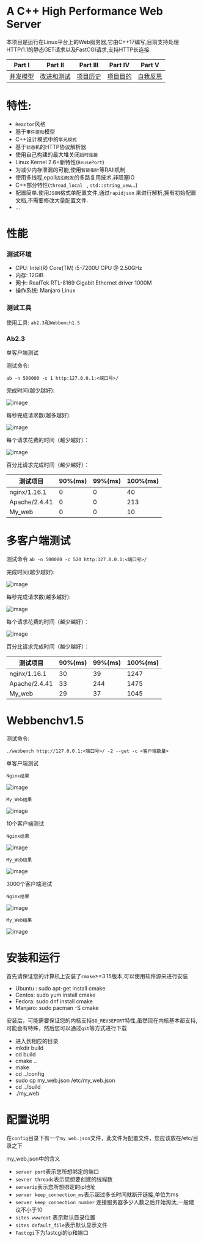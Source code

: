 # A C++ High Performance Web Server

本项目是运行在Linux平台上的Web服务器,它由C++17编写,目前支持处理HTTP/1.1的静态GET请求以及FastCGI请求,支持HTTP长连接.

| Part Ⅰ   | Part Ⅱ     | Part Ⅲ   | Part Ⅳ   | Part V   |
| -------- | ---------- | -------- | -------- | -------- |
|   [并发模型](https://github.com/LhdDream/my_web/blob/master/my_web/doc/Concurrent_Model.md)| [改进和测试](https://github.com/LhdDream/my_web/blob/master/my_web/doc/Improved_Testing.md) | [项目历史](https://github.com/LhdDream/my_web/blob/master/my_web/doc/History.md) | [项目目的](https://github.com/LhdDream/my_web/blob/master/my_web/doc/Purpose.md) | [自我反思](https://github.com/LhdDream/my_web/blob/master/my_web/doc/Reflection.md) |

# 特性:


- `Reactor`风格
- 基于`事件驱动`模型
- C++设计模式中的`享元模式`
- 基于`状态机`的HTTP协议解析器
 - 使用自己构建的最大堆关闭`超时连接`
- Linux Kernel 2.6+新特性(`ReusePort`)
-  为减少内存泄漏的可能,使用`智能指针`等RAII机制
- 使用多线程,epoll`边沿触发`的多路复用技术,非阻塞IO
- C++部分特性(`thread_local ` , `std::string_vew`...)
- 配置简单.使用`JSON`格式单配置文件,通过`rapidjson` 来进行解析,拥有初始配置文档,不需要修改大量配置文件.
- ...

# 性能
###  测试环境


  - CPU: Intel(R) Core(TM) i5-7200U CPU @ 2.50GHz
  -  内存: 12GiB
  -  网卡:	RealTek RTL-8169 Gigabit Ethernet driver 1000M
  - 操作系统: Manjaro Linux

  ### 测试工具


使用工具: `ab2.3`和`Webbench1.5`

### Ab2.3

单客户端测试
 
 测试命令:

`ab -n 500000 -c 1 http:127.0.0.1:<端口号>/`


完成时间(越少越好):


![image](https://github.com/LhdDream/my_web/blob/master/my_web/img/ab1.png)


每秒完成请求数(越多越好):

![image](https://github.com/LhdDream/my_web/blob/master/my_web/img/ab2.png)

每个请求花费的时间（越少越好）：

![image](https://github.com/LhdDream/my_web/blob/master/my_web/img/ab3.png)

百分比请求完成时间（越少越好）：


| 测试项目      | 90%(ms) | 99%(ms) | 100%(ms) |
| ------------- | ------- | ------- | -------- |
| nginx/1.16.1  | 0       | 0       | 40       |
| Apache/2.4.41 | 0       | 0       | 213      |
| My_web        | 0       | 0       | 10       |


# 多客户端测试

测试命令
`ab -n 500000 -c 520 http:127.0.0.1:<端口号>/
`

完成时间(越少越好):

![image](https://github.com/LhdDream/my_web/blob/master/my_web/img/ab4.png)

每秒完成请求数(越多越好):

![image](https://github.com/LhdDream/my_web/blob/master/my_web/img/ab5.png)

每个请求花费的时间（越少越好）：

![image](https://github.com/LhdDream/my_web/blob/master/my_web/img/ab6.png)

百分比请求完成时间（越少越好）：

| 测试项目      | 90%(ms) | 99%(ms) | 100%(ms) |
| ------------- | ------- | ------- | -------- |
| nginx/1.16.1  | 30      | 39      | 1247     |
| Apache/2.4.41 | 33      | 244     | 1475     |
| My_web        | 29      | 37      | 1045     |

# Webbenchv1.5


测试命令:

`./webbench http://127.0.0.1:<端口号>/ -2 --get -c <客户端数量>`

单客户端测试

`Nginx结果`


![image](https://github.com/LhdDream/my_web/blob/master/my_web/img/Web1a.png)


`My_Web结果`

![image](https://github.com/LhdDream/my_web/blob/master/my_web/img/Web2a.png)

10个客户端测试

`Nginx结果`


![image](https://github.com/LhdDream/my_web/blob/master/my_web/img/Web1b.png)


`My_Web结果`


![image](https://github.com/LhdDream/my_web/blob/master/my_web/img/Web2b.png)

3000个客户端测试


`Nginx结果`

![image](https://github.com/LhdDream/my_web/blob/master/my_web/img/Web1c.png)


`My_Web结果`


![image](https://github.com/LhdDream/my_web/blob/master/my_web/img/Web2c.png)

# 安装和运行

首先请保证您的计算机上安装了`cmake`>=3.15版本,可以使用软件源来进行安装


- Ubuntu  : sudo apt-get install  cmake 
- Centos: sudo yum install cmake 
- Fedora: sudo dnf install cmake 
- Manjaro: sudo pacman -S cmake

安装后，可能需要保证您的内核支持`SO_REUSEPORT`特性,虽然现在内核基本都支持,可能会有特殊，然后您可以通过`git`等方式进行下载
- 进入到相应的目录
- mkdir build
- cd build
- cmake ..
- make
- cd ../config
- sudo cp my_web.json /etc/my_web.json
- cd ../build
- ./my_web


# 配置说明


在`config`目录下有一个`my_web.json`文件，此文件为配置文件，您应该放在/etc/目录之下

my_web.json中的含义

- `server port`表示您所想绑定的端口
-  `sevrer threads`表示您想要创建的线程数
-  `serverip`表示您所想绑定的ip地址
- `server keep_connection_ms`表示超过多长时间就断开链接,单位为ms
- `server keep_connection_number` 连接服务器多少人数之后开始淘汰,一般建议不小于10
- `sites wwwroot` 表示默认目录位置
- `sites default_file`表示默认显示文件
- `Fastcgi`下为fastcgi的ip和端口

